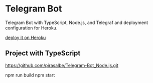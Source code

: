 # Telegram Bot

Telegram Bot with TypeScript, Node.js, and Telegraf and deployment configuration for Heroku.

[deploy it on Heroku](https://pirasalbe.medium.com/build-a-telegram-bot-using-typescript-node-js-and-telegraf-and-deploy-it-on-heroku-fcc28c15614f)

## Project with TypeScript

<https://github.com/pirasalbe/Telegram-Bot_Node.js.git>

npm run build
npm start
